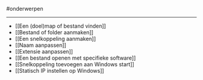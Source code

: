 
#onderwerpen 

---
* [[Een (doel)map of bestand vinden]]
* [[Bestand of folder aanmaken]]
* [[Een snelkoppeling aanmaken]]
* [[Naam aanpassen]]
* [[Extensie aanpassen]]
* [[Een bestand openen met specifieke software]]
* [[Snelkoppeling toevoegen aan Windows start]]
* [[Statisch IP instellen op Windows]]

